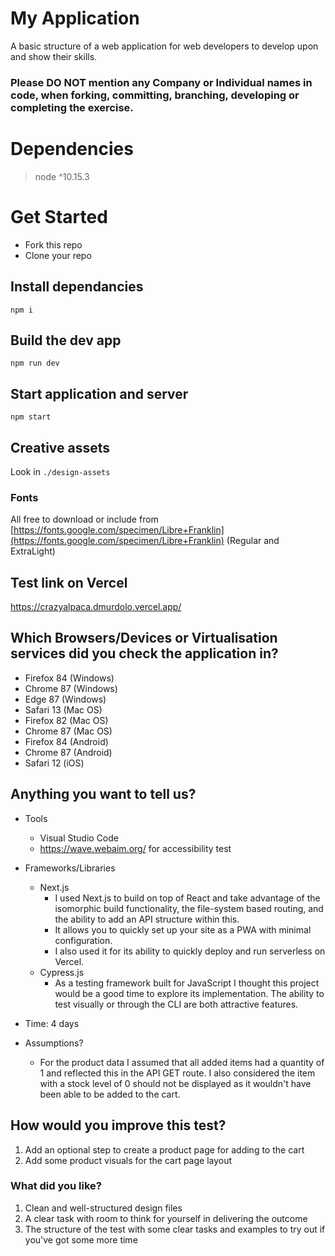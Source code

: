 # My Application

A basic structure of a web application for web developers to develop upon and show their skills.

### Please DO NOT mention any Company or Individual names in code, when forking, committing, branching, developing or completing the exercise. 

# Dependencies
> node ^10.15.3

# Get Started

- Fork this repo
- Clone your repo

## Install dependancies
```
npm i
``` 

## Build the dev app 
```
npm run dev
```

## Start application and server
```
npm start
```

## Creative assets  
Look in ```./design-assets```

### Fonts
All free to download or include from [https://fonts.google.com/specimen/Libre+Franklin](https://fonts.google.com/specimen/Libre+Franklin) (Regular and ExtraLight)

## Test link on Vercel

https://crazyalpaca.dmurdolo.vercel.app/

## Which Browsers/Devices or Virtualisation services did you check the application in?
- Firefox 84 (Windows)
- Chrome 87 (Windows)
- Edge 87 (Windows)
- Safari 13 (Mac OS)
- Firefox 82 (Mac OS)
- Chrome 87 (Mac OS)
- Firefox 84 (Android)
- Chrome 87 (Android)
- Safari 12 (iOS)

## Anything you want to tell us?
- Tools
    - Visual Studio Code
    - https://wave.webaim.org/ for accessibility test

- Frameworks/Libraries
    - Next.js
        - I used Next.js to build on top of React and take advantage of the isomorphic build functionality, the file-system based routing, and the ability to add an API structure within this.
        - It allows you to quickly set up your site as a PWA with minimal configuration. 
        - I also used it for its ability to quickly deploy and run serverless on Vercel.
    - Cypress.js
        - As a testing framework built for JavaScript I thought this project would be a good time to explore its implementation. The ability to test visually or through the CLI are both attractive features.

- Time: 4 days

- Assumptions?
    - For the product data I assumed that all added items had a quantity of 1 and reflected this in the API GET route. I also considered the item with a stock level of 0 should not be displayed as it wouldn't have been able to be added to the cart.

## How would you improve this test?
1. Add an optional step to create a product page for adding to the cart
2. Add some product visuals for the cart page layout

### What did you like?
1. Clean and well-structured design files
2. A clear task with room to think for yourself in delivering the outcome
3. The structure of the test with some clear tasks and examples to try out if you've got some more time